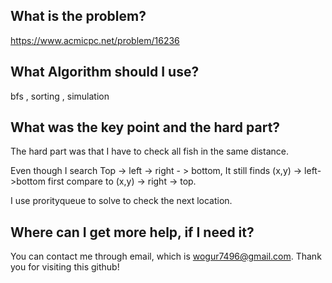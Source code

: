 ## What is the problem?

<https://www.acmicpc.net/problem/16236>

## What Algorithm should I use?

bfs , sorting , simulation 

## What was the key point and the hard part?

The hard part was that I have to check all fish in the same distance.

Even though I search Top -> left -> right - > bottom, It still finds (x,y) -> left->bottom first compare to (x,y) -> right -> top.

I use prorityqueue to solve to check the next location.

## Where can I get more help, if I need it?

You can contact me through email, which is wogur7496@gmail.com.
Thank you for visiting this github!

